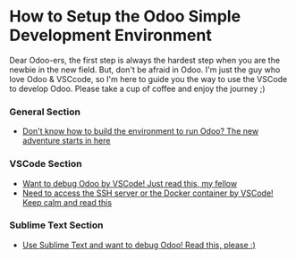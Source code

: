 # How to Setup the Odoo Simple Development Environment

Dear Odoo-ers, the first step is always the hardest step when you are the newbie in the new field. But, don't be afraid in Odoo. I'm just the guy who love Odoo & VSCcode, so I'm here to guide you the way to use the VSCode to develop Odoo. Please take a cup of coffee and enjoy the journey ;)

### General Section
* [Don't know how to build the environment to run Odoo? The new adventure starts in here](https://github.com/sonhd91/how-to-setup-the-odoo-simple-development-envinroment/blob/master/SETUP_ODOO_DEVELOPMENT_ENVIRONMENT.md)

### VSCode Section
* [Want to debug Odoo by VSCode! Just read this, my fellow](https://github.com/sonhd91/how-to-setup-the-odoo-simple-development-envinroment/blob/master/DEBUG_ODOO_BY_VSCODE.md)
* [Need to access the SSH server or the Docker container by VSCode! Keep calm and read this](https://github.com/sonhd91/how-to-setup-the-odoo-simple-development-envinroment/blob/master/SSH_ACCESS_AND_DOCKER_ACCESS_BY_VSCODE.md)

### Sublime Text Section
* [Use Sublime Text and want to debug Odoo! Read this, please :)](https://github.com/sonhd91/how-to-setup-the-odoo-simple-development-envinroment/blob/master/DEBUG_ODOO_BY_SUBLIME_TEXT.md)
